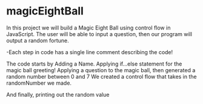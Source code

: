 # magicEightBall
In this project we will build a Magic Eight Ball using control flow in JavaScript.  The user will be able to input a question, then our program will output a random fortune.

-Each step in code has a single line comment describing the code!

The code starts by Adding a Name.
Applying if...else statement for the magic ball greeting!
Applying a question to the magic ball, then generated a random number between 0 and 7
We created a control flow that takes in the randomNumber we made. 

And finally, printing out the random value
